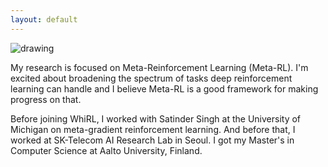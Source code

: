 ```yaml
---
layout: default
---
```


<img src="https://github.com/oxwhirl/home/blob/master/assets/img/risto.png?raw=true" alt="drawing" class="portrait"/>

My research is focused on Meta-Reinforcement Learning (Meta-RL). I'm excited about broadening the spectrum of tasks deep reinforcement learning can handle and I believe Meta-RL is a good framework for making progress on that.

Before joining WhiRL, I worked with Satinder Singh at the University of Michigan on meta-gradient reinforcement learning. And before that, I worked at SK-Telecom AI Research Lab in Seoul. I got my Master's in Computer Science at Aalto University, Finland.
